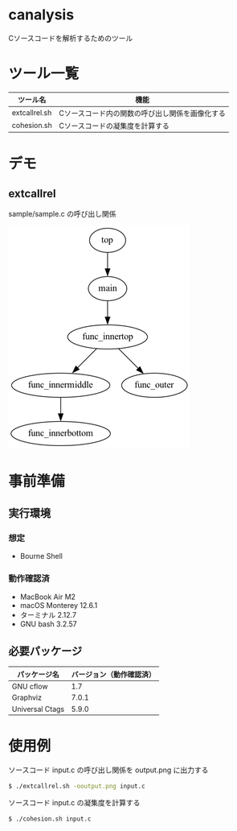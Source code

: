# canalysis
Cソースコードを解析するためのツール

# ツール一覧
| ツール名        | 機能                                   | 
| ------------- | ------------------------------------- |
| extcallrel.sh | Cソースコード内の関数の呼び出し関係を画像化する  |
| cohesion.sh   | Cソースコードの凝集度を計算する              |

# デモ
## extcallrel
sample/sample.c の呼び出し関係

![デモ画像](./figure/sample.c.png)

# 事前準備
## 実行環境
### 想定
- Bourne Shell

### 動作確認済
- MacBook Air M2
- macOS Monterey 12.6.1
- ターミナル 2.12.7
- GNU bash 3.2.57

## 必要パッケージ
| パッケージ名       | バージョン（動作確認済）   |
| --------------- | ------------------- |
| GNU cflow       | 1.7                 |
| Graphviz        | 7.0.1               |
| Universal Ctags | 5.9.0               |

# 使用例
ソースコード input.c の呼び出し関係を output.png に出力する
```bash
$ ./extcallrel.sh -ooutput.png input.c
```

ソースコード input.c の凝集度を計算する
```bash
$ ./cohesion.sh input.c
```
